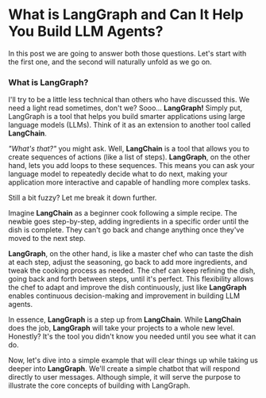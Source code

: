 # What is LangGraph and Can It Help You Build LLM Agents?

In this post we are going to answer both those questions. Let's start with the first one, and the second will naturally unfold as we go on.

### What is LangGraph?

I'll try to be a little less technical than others who have discussed this. We need a light read sometimes, don't we? Sooo… **LangGraph!** Simply put, LangGraph is a tool that helps you build smarter applications using large language models (LLMs). Think of it as an extension to another tool called **LangChain**.

*"What's that?"* you might ask. Well, **LangChain** is a tool that allows you to create sequences of actions (like a list of steps). **LangGraph**, on the other hand, lets you add loops to these sequences. This means you can ask your language model to repeatedly decide what to do next, making your application more interactive and capable of handling more complex tasks.

Still a bit fuzzy? Let me break it down further.

Imagine **LangChain** as a beginner cook following a simple recipe. The newbie goes step-by-step, adding ingredients in a specific order until the dish is complete. They can't go back and change anything once they've moved to the next step.

**LangGraph**, on the other hand, is like a master chef who can taste the dish at each step, adjust the seasoning, go back to add more ingredients, and tweak the cooking process as needed. The chef can keep refining the dish, going back and forth between steps, until it's perfect. This flexibility allows the chef to adapt and improve the dish continuously, just like **LangGraph** enables continuous decision-making and improvement in building LLM agents.

In essence, **LangGraph** is a step up from **LangChain**. While **LangChain** does the job, **LangGraph** will take your projects to a whole new level. Honestly? It's the tool you didn't know you needed until you see what it can do.

Now, let's dive into a simple example that will clear things up while taking us deeper into **LangGraph**. We'll create a simple chatbot that will respond directly to user messages. Although simple, it will serve the purpose to illustrate the core concepts of building with LangGraph.
